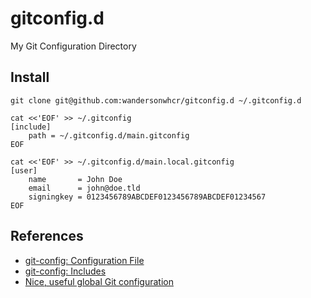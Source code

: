 # gitconfig.d

My Git Configuration Directory

## Install

```
git clone git@github.com:wandersonwhcr/gitconfig.d ~/.gitconfig.d

cat <<'EOF' >> ~/.gitconfig
[include]
    path = ~/.gitconfig.d/main.gitconfig
EOF

cat <<'EOF' >> ~/.gitconfig.d/main.local.gitconfig
[user]
    name       = John Doe
    email      = john@doe.tld
    signingkey = 0123456789ABCDEF0123456789ABCDEF01234567
EOF
```

## References

* [git-config: Configuration File](https://git-scm.com/docs/git-config#_configuration_file)
* [git-config: Includes](https://git-scm.com/docs/git-config#_includes)
* [Nice, useful global Git configuration](https://gist.github.com/tdd/470582)
